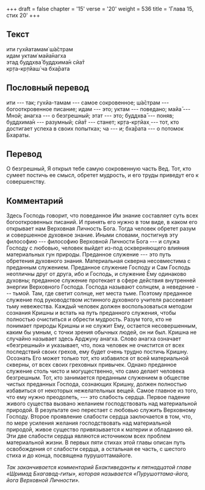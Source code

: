 +++
draft = false
chapter = '15'
verse = '20'
weight = 536
title = 'Глава 15, стих 20'
+++
## Текст

ити гухйатамам̇ ш́а̄страм  
идам уктам̇ майа̄нагха  
этад буддхва̄ буддхима̄н сйа̄т  
кр̣та-кр̣тйаш́ ча бха̄рата

## Пословный перевод

ити --- так; гухйа-тамам --- самое сокровенное; ш́а̄страм ---
богооткровенное писание; идам --- это; уктам --- поведано; майа̄ ---
Мной; анагха --- о безгрешный; этат --- это; буддхва̄ --- поняв;
буддхима̄н --- разумный; сйа̄т --- станет; кр̣та-кр̣тйах̣ --- тот, кто
достигает успеха в своих попытках; ча --- и; бха̄рата --- о потомок
Бхараты.

## Перевод

О безгрешный, Я открыл тебе самую сокровенную часть Вед. Тот, кто сумеет
постичь ее смысл, обретет мудрость, и его труды приведут его к
совершенству.

## Комментарий

Здесь Господь говорит, что поведанное Им знание составляет суть всех
богооткровенных писаний. И принять его нужно в том виде, в каком его
открывает нам Верховная Личность Бога. Тогда человек обретет разум и
совершенное духовное знание. Иными словами, постигнув эту философию ---
философию Верховной Личности Бога --- и служа Господу с любовью, человек
выйдет из-под оскверняющего влияния материальных гун природы. Преданное
служение --- это путь обретения духовного знания. Материальная скверна
несовместима с преданным служением. Преданное служение Господу и Сам
Господь неотличны друг от друга, ибо и Господь, и служение Ему одинаково
духовны; преданное служение протекает в сфере действия внутренней
энергии Верховного Господа. Господа называют солнцем, а неведение ---
тьмой. Там, где светит солнце, нет места тьме. Поэтому преданное
служение под руководством истинного духовного учителя рассеивает тьму
невежества. Каждый человек должен воспользоваться методом сознания
Кришны и встать на путь преданного служения, чтобы полностью очиститься
и обрести мудрость. Разум того, кто не понимает природы Кришны и не
служит Ему, остается несовершенным, каким бы умным, с точки зрения
обычных людей, он ни был. Кришна не случайно называет здесь Арджуну
анагха. Слово анагха означает «безгрешный» и указывает, что, пока
человек не очистится от всех последствий своих грехов, ему будет очень
трудно постичь Кришну. Осознать Его может только тот, кто избавился от
всей материальной скверны, от всех своих греховных привычек. Однако
преданное служение столь чисто и могущественно, что само делает человека
безгрешным. Тот, кто занимается преданным служением в обществе чистых
преданных Господа, сознающих Кришну, должен полностью избавиться от
некоторых нежелательных вещей. Самое главное из того, что ему нужно
преодолеть, --- это слабость сердца. Первое падение живого существа
вызвано желанием господствовать над материальной природой. В результате
оно перестает с любовью служить Верховному Господу. Второе проявление
слабости сердца заключается в том, что, по мере усиления желания
господствовать над материальной природой, живое существо привязывается к
материи и обладанию ей. Эти две слабости сердца являются источником всех
проблем материальной жизни. В первых пяти стихах этой главы описан путь
освобождения от слабости сердца, а остальная ее часть, с шестого стиха и
до конца, посвящена пурушоттамайоге.

*Так заканчивается комментарий Бхактиведанты к пятнадцатой главе «Шримад
Бхагавад-гиты», которая называется «Пурушоттама-йога, йога Верховной
Личности».*
